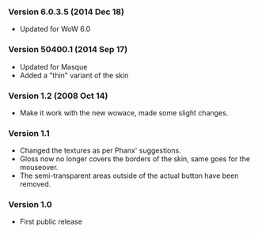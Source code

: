 ### Version 6.0.3.5 (2014 Dec 18)

* Updated for WoW 6.0

### Version 50400.1 (2014 Sep 17)

* Updated for Masque
* Added a "thin" variant of the skin

### Version 1.2 (2008 Oct 14)

* Make it work with the new wowace, made some slight changes.

### Version 1.1

* Changed the textures as per Phanx' suggestions.
* Gloss now no longer covers the borders of the skin, same goes for the mouseover.
* The semi-transparent areas outside of the actual button have been removed.

### Version 1.0

* First public release
